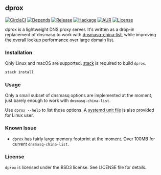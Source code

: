 ## dprox

[![CircleCI](https://circleci.com/gh/bjin/dprox.svg?style=shield)](https://circleci.com/gh/bjin/dprox)
[![Depends](https://img.shields.io/hackage-deps/v/dprox.svg)](https://packdeps.haskellers.com/feed?needle=dprox)
[![Release](https://img.shields.io/github/release/bjin/dprox.svg)](https://github.com/bjin/dprox/releases)
[![Hackage](https://img.shields.io/hackage/v/dprox.svg)](https://hackage.haskell.org/package/dprox)
[![AUR](https://img.shields.io/aur/version/dprox.svg)](https://aur.archlinux.org/packages/dprox/)
[![License](https://img.shields.io/github/license/bjin/dprox.svg)](https://github.com/bjin/dprox/blob/master/LICENSE)

dprox is a lightweight DNS proxy server. It's written as a drop-in replacement
of dnsmasq to work with [dnsmasq-china-list](https://github.com/felixonmars/dnsmasq-china-list),
while improving the overall lookup performance over large domain list.

### Installation

Only Linux and macOS are supported. [stack](https://docs.haskellstack.org/en/stable/README/#how-to-install) is required to build `dprox`.

```sh
stack install
```

### Usage

Only a small subset of dnsmasq options are implemented at the moment, just barely enough to work with `dnsmasq-china-list`.

Use `dprox --help` to list those options. A [systemd unit file](https://github.com/bjin/dprox/blob/master/systemd/dprox.service) is also provided for Linux user.

### Known Issue

* `dprox` has fairly large memory footprint at the moment. Over 100MB for current `dnsmasq-china-list`.

### License

`dprox` is licensed under the BSD3 license. See LICENSE file for details.
